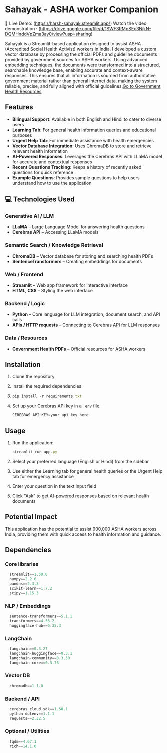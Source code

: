 # Sahayak - ASHA worker Companion
🚀 Live Demo: (https://harsh-sahayak.streamlit.app/)
Watch the video demonstration : (https://drive.google.com/file/d/1SWF3RMpSEc3NjkN-DQMHnddVpZma3ay0/view?usp=sharing)


Sahayak is a Streamlit-based application designed to assist ASHA (Accredited Social Health Activist) workers in India. 
I developed a custom vector database by processing the official PDFs and guideline documents provided by government sources for ASHA workers. 
Using advanced embedding techniques, the documents were transformed into a structured, searchable knowledge base, enabling accurate and context-aware responses. This ensures that all information is sourced from authoritative government material rather than general internet data, making the system reliable, precise, and fully aligned with official guidelines.[Go to Government Health Resources](https://nhm.gov.in/index1.php?lang=1&level=3&sublinkid=184&lid=257)



## Features

- __Bilingual Support__: Available in both English and Hindi to cater to diverse users
- __Learning Tab__: For general health information queries and educational purposes
- __Urgent Help Tab__: For immediate assistance with health emergencies
- __Vector Database Integration__: Uses ChromaDB to store and retrieve relevant health information
- __AI-Powered Responses__: Leverages the Cerebras API with LLaMA model for accurate and contextual responses
- __Recent Questions Tracking__: Keeps a history of recently asked questions for quick reference
- __Example Questions__: Provides sample questions to help users understand how to use the application

## 💻 Technologies Used

### Generative AI / LLM
- **LLaMA** – Large Language Model for answering health questions  
- **Cerebras API** – Accessing LLaMA models   

### Semantic Search / Knowledge Retrieval
- **ChromaDB** – Vector database for storing and searching health PDFs  
- **SentenceTransformers** – Creating embeddings for documents  

### Web / Frontend
- **Streamlit** – Web app framework for interactive interface  
- **HTML, CSS** – Styling the web interface  

### Backend / Logic
- **Python** – Core language for LLM integration, document search, and API calls  
- **APIs / HTTP requests** – Connecting to Cerebras API for LLM responses  

### Data / Resources
- **Government Health PDFs** – Official resources for ASHA workers

## Installation

1. Clone the repository
2. Install the required dependencies
1. ```javascript
   pip install -r requirements.txt
   ```

2. Set up your Cerebras API key in a `.env` file:

   ```javascript
   CEREBRAS_API_KEY=your_api_key_here
   ```

## Usage

1. Run the application:

   ```javascript
   streamlit run app.py
   ```

2. Select your preferred language (English or Hindi) from the sidebar

3. Use either the Learning tab for general health queries or the Urgent Help tab for emergency assistance

4. Enter your question in the text input field

5. Click "Ask" to get AI-powered responses based on relevant health documents

## Potential Impact

This application has the potential to assist 900,000 ASHA workers across India, providing them with quick access to health information and guidance.

## Dependencies

### Core libraries
 ```javascript
   streamlit==1.50.0
   numpy==2.2.6
   pandas==2.3.3
   scikit-learn==1.7.2
   scipy==1.15.3
 ```

### NLP / Embeddings
 ```javascript
   sentence-transformers==5.1.1
   transformers==4.56.2
   huggingface-hub==0.35.3
 ```

### LangChain
 ```javascript
   langchain==0.3.27
   langchain-huggingface==0.3.1
   langchain-community==0.3.30
   langchain-core==0.3.76
 ```

### Vector DB
 ```javascript
   chromadb==1.1.0
 ```

### Backend / API
 ```javascript
   cerebras_cloud_sdk==1.50.1
   python-dotenv==1.1.1
   requests==2.32.5
 ```

### Optional / Utilities
 ```javascript
   tqdm==4.67.1
   rich==14.1.0
 ```

